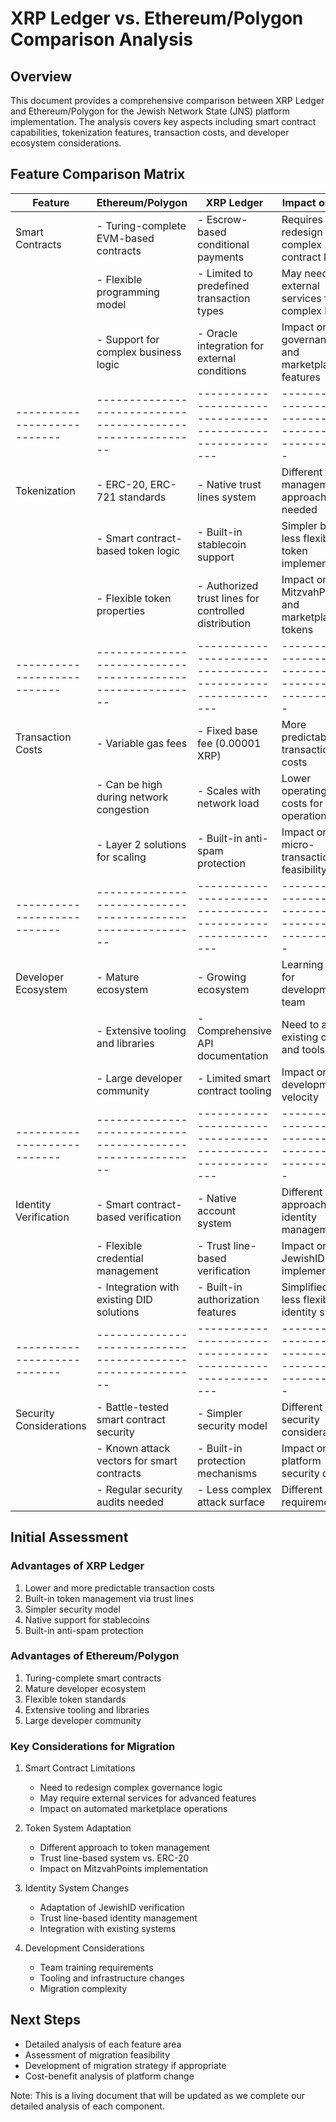 # XRP Ledger vs. Ethereum/Polygon Comparison Analysis

## Overview
This document provides a comprehensive comparison between XRP Ledger and Ethereum/Polygon for the Jewish Network State (JNS) platform implementation. The analysis covers key aspects including smart contract capabilities, tokenization features, transaction costs, and developer ecosystem considerations.

## Feature Comparison Matrix

| Feature                    | Ethereum/Polygon                                          | XRP Ledger                                               | Impact on JNS                                            |
|---------------------------|----------------------------------------------------------|----------------------------------------------------------|--------------------------------------------------------|
| Smart Contracts           | - Turing-complete EVM-based contracts                     | - Escrow-based conditional payments                       | Requires redesign of complex contract logic              |
|                          | - Flexible programming model                              | - Limited to predefined transaction types                 | May need external services for complex logic             |
|                          | - Support for complex business logic                      | - Oracle integration for external conditions              | Impact on governance and marketplace features            |
|---------------------------|----------------------------------------------------------|----------------------------------------------------------|--------------------------------------------------------|
| Tokenization             | - ERC-20, ERC-721 standards                              | - Native trust lines system                               | Different token management approach needed               |
|                          | - Smart contract-based token logic                        | - Built-in stablecoin support                             | Simpler but less flexible token implementation           |
|                          | - Flexible token properties                               | - Authorized trust lines for controlled distribution       | Impact on MitzvahPoints and marketplace tokens           |
|---------------------------|----------------------------------------------------------|----------------------------------------------------------|--------------------------------------------------------|
| Transaction Costs        | - Variable gas fees                                       | - Fixed base fee (0.00001 XRP)                            | More predictable transaction costs                       |
|                          | - Can be high during network congestion                   | - Scales with network load                                | Lower operating costs for basic operations               |
|                          | - Layer 2 solutions for scaling                           | - Built-in anti-spam protection                           | Impact on micro-transaction feasibility                  |
|---------------------------|----------------------------------------------------------|----------------------------------------------------------|--------------------------------------------------------|
| Developer Ecosystem      | - Mature ecosystem                                        | - Growing ecosystem                                       | Learning curve for development team                      |
|                          | - Extensive tooling and libraries                         | - Comprehensive API documentation                         | Need to adapt existing code and tools                    |
|                          | - Large developer community                               | - Limited smart contract tooling                          | Impact on development velocity                           |
|---------------------------|----------------------------------------------------------|----------------------------------------------------------|--------------------------------------------------------|
| Identity Verification    | - Smart contract-based verification                       | - Native account system                                   | Different approach to identity management                |
|                          | - Flexible credential management                          | - Trust line-based verification                           | Impact on JewishID implementation                        |
|                          | - Integration with existing DID solutions                 | - Built-in authorization features                         | Simplified but less flexible identity system             |
|---------------------------|----------------------------------------------------------|----------------------------------------------------------|--------------------------------------------------------|
| Security Considerations  | - Battle-tested smart contract security                   | - Simpler security model                                  | Different security considerations                        |
|                          | - Known attack vectors for smart contracts                | - Built-in protection mechanisms                          | Impact on platform security design                       |
|                          | - Regular security audits needed                          | - Less complex attack surface                             | Different audit requirements                             |

## Initial Assessment

### Advantages of XRP Ledger
1. Lower and more predictable transaction costs
2. Built-in token management via trust lines
3. Simpler security model
4. Native support for stablecoins
5. Built-in anti-spam protection

### Advantages of Ethereum/Polygon
1. Turing-complete smart contracts
2. Mature developer ecosystem
3. Flexible token standards
4. Extensive tooling and libraries
5. Large developer community

### Key Considerations for Migration
1. Smart Contract Limitations
   - Need to redesign complex governance logic
   - May require external services for advanced features
   - Impact on automated marketplace operations

2. Token System Adaptation
   - Different approach to token management
   - Trust line-based system vs. ERC-20
   - Impact on MitzvahPoints implementation

3. Identity System Changes
   - Adaptation of JewishID verification
   - Trust line-based identity management
   - Integration with existing systems

4. Development Considerations
   - Team training requirements
   - Tooling and infrastructure changes
   - Migration complexity

## Next Steps
- Detailed analysis of each feature area
- Assessment of migration feasibility
- Development of migration strategy if appropriate
- Cost-benefit analysis of platform change

Note: This is a living document that will be updated as we complete our detailed analysis of each component.
